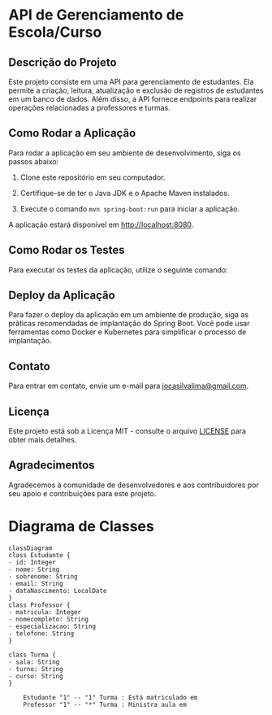 

# API de Gerenciamento de Escola/Curso

## Descrição do Projeto

Este projeto consiste em uma API para gerenciamento de estudantes. Ela permite a criação, leitura, atualização e exclusão de registros de estudantes em um banco de dados. Além disso, a API fornece endpoints para realizar operações relacionadas a professores e turmas.

## Como Rodar a Aplicação

Para rodar a aplicação em seu ambiente de desenvolvimento, siga os passos abaixo:

1. Clone este repositório em seu computador.

2. Certifique-se de ter o Java JDK e o Apache Maven instalados.

3. Execute o comando `mvn spring-boot:run` para iniciar a aplicação.

A aplicação estará disponível em [http://localhost:8080](http://localhost:8080).

## Como Rodar os Testes

Para executar os testes da aplicação, utilize o seguinte comando:



## Deploy da Aplicação

Para fazer o deploy da aplicação em um ambiente de produção, siga as práticas recomendadas de implantação do Spring Boot. Você pode usar ferramentas como Docker e Kubernetes para simplificar o processo de implantação.

## Contato

Para entrar em contato, envie um e-mail para [jocasilvalima@gmail.com](mailto:jocasilvalima@gmail.com).

## Licença

Este projeto está sob a Licença MIT - consulte o arquivo [LICENSE](LICENSE) para obter mais detalhes.

## Agradecimentos

Agradecemos à comunidade de desenvolvedores e aos contribuidores por seu apoio e contribuições para este projeto.


# Diagrama de Classes

```mermaid
classDiagram
class Estudante {
- id: Integer
- nome: String
- sobrenome: String
- email: String
- dataNascimento: LocalDate
}
class Professor {
- matricula: Integer
- nomecompleto: String
- especializacao: String
- telefone: String
}

class Turma {
- sala: String
- turno: String
- curso: String
}

    Estudante "1" -- "1" Turma : Está matriculado em
    Professor "1" -- "*" Turma : Ministra aula em
```